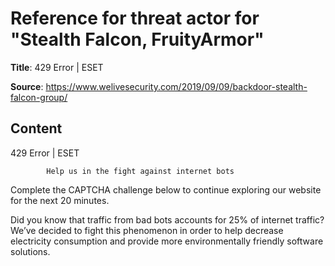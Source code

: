 # Reference for threat actor for "Stealth Falcon, FruityArmor"

**Title**: 429 Error | ESET

**Source**: https://www.welivesecurity.com/2019/09/09/backdoor-stealth-falcon-group/

## Content










429 Error | ESET

















            Help us in the fight against internet bots
        
Complete the CAPTCHA challenge below to continue exploring our website for the next 20 minutes.













Did you know that traffic from bad bots accounts for 25% of internet traffic?
We’ve decided to fight this phenomenon in order to help decrease electricity consumption and provide more environmentally friendly software solutions.











